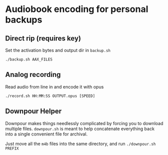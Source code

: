# Audiobook encoding for personal backups

## Direct rip (requires key)

Set the activation bytes and output dir in `backup.sh`

`./backup.sh AAX_FILES`


## Analog recording
Read audio from line in and encode it with opus

`./record.sh HH:MM:SS OUTPUT.opus [SPEED]`

## Downpour Helper

Downpour makes things needlessly complicated by forcing you to download multiple files. `downpour.sh` is meant to help concatenate everything back into a single convenient file for archival.

Just move all the `m4b` files into the same directory, and run `./downpour.sh PREFIX`
